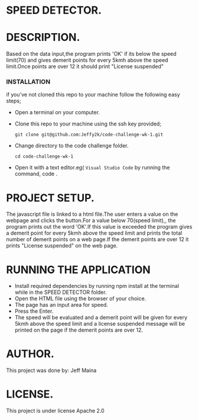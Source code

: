 # SPEED DETECTOR.

# DESCRIPTION.
Based on the data input,the program prints 'OK' if its below the speed limit(70) and gives demerit points for every 5kmh above the speed limit.Once points are over 12 it should print "License suspended"

### INSTALLATION

if you've not cloned this repo to your machine follow the following easy steps;
- Open a terminal on your computer.
- Clone this repo to your machine using the ssh key provided;
 
      git clone git@github.com:Jeffy2k/code-challenge-wk-1.git

- Change directory to the code challenge folder.

      cd code-challenge-wk-1
 
- Open it with a text editor.eg( `Visual Studio Code` by running the command,  code .


# PROJECT SETUP.
The javascript file is linked to a html file.The user enters a value on the webpage and clicks the button.For a value below 70(speed limit),, the program prints out the word 'OK'.If this value is exceeded the program gives a demerit point for every 5kmh above the speed limit and prints the total number of demerit points on a web page.If the demerit points are over 12 it prints "License suspended" on the web page.

# RUNNING THE APPLICATION

- Install required dependencies by running npm install at the terminal while in the  SPEED DETECTOR folder.
- Open the HTML file using the browser of your choice.
- The page has an input area for speed.
- Press the Enter.
- The speed will be evaluated and a demerit point will be given for every 5kmh above the speed limit and a license suspended message will be printed on the page if the demerit points are over 12.

# AUTHOR.
This project was done by:
Jeff Maina

# LICENSE.
This project is under license Apache 2.0
